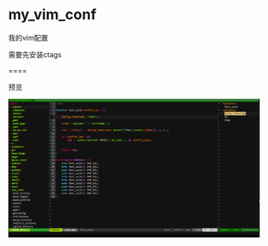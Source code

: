 # my_vim_conf
我的vim配置

需要先安装ctags


====

预览

![image](https://raw.githubusercontent.com/sjclijie/my_vim_conf/master/screenshots/preview.png)
